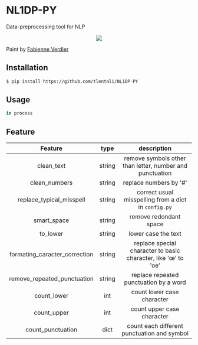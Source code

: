 # NL1DP-PY

Data-preprocessing tool for NLP

<p align="center">
  <a href="#"><img src="./misc/alysfabienne_verdier.png" /></a>
</p>

Paint by [Fabienne Verdier](https://fabienneverdier.com/)

## Installation

```bash
$ pip install https://github.com/tlentali/NL1DP-PY
```

## Usage

```python
in process
```

## Feature

| Feature                       | type   | description                                                   |
| :---------------------------: | :----: | :-----------------------------------------------------------: |
| clean_text                    | string | remove symbols other than letter, number and punctuation      |
| clean_numbers                 | string | replace numbers by '#'                                        |
| replace_typical_misspell      | string | correct usual misspelling from a dict in ```config.py```      |
| smart_space                   | string | remove redondant space                                        |
| to_lower                      | string | lower case the text                                           |
| formating_caracter_correction | string | replace special character to basic character, like 'œ' to 'oe'|
| remove_repeated_punctuation   | string | replace repeated punctuation by a word                        |
| count_lower                   | int    | count lower case character                                    |
| count_upper                   | int    | count upper case character                                    |
| count_punctuation             | dict   | count each different punctuation and symbol                   |